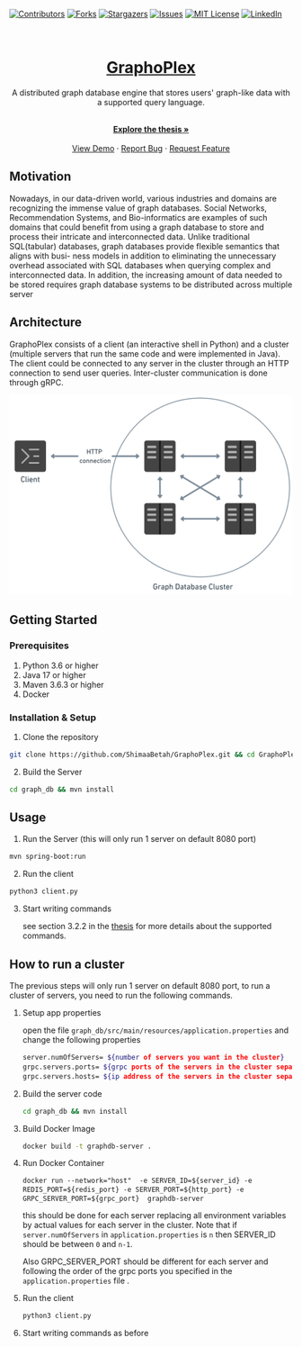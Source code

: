 [![Contributors][contributors-shield]][contributors-url]
[![Forks][forks-shield]][forks-url]
[![Stargazers][stars-shield]][stars-url]
[![Issues][issues-shield]][issues-url]
[![MIT License][license-shield]][license-url]
[![LinkedIn][linkedin-shield]][linkedin-url]

<br />
<div align="center">
  <a href="https://github.com/ShimaaBetah/GraphoPlex">
    <h1>GraphoPlex</h1>
  </a>

  <p align="center">
A distributed graph database engine that stores users' graph-like data with a supported query language.
</p>
    <br />
    <a href="https://github.com/ShimaaBetah/GraphoPlex/blob/main/thesis.pdf"><strong>Explore the thesis »</strong></a>
    <br />
    <br />
    <a href="https://drive.google.com/file/d/1Jc09WC5AsXW4AQ3AddiRQJFJITIfJX8w/view?usp=sharing">View Demo</a>
    ·
    <a href="https://github.com/ShimaaBetah/GraphoPlex/issues">Report Bug</a>
    ·
    <a href="https://github.com/ShimaaBetah/GraphoPlex/issues">Request Feature</a>
  </p>
</div>

## Motivation
Nowadays, in our data-driven world, various industries and domains are recognizing
the immense value of graph databases. Social Networks, Recommendation Systems, and
Bio-informatics are examples of such domains that could benefit from using a graph
database to store and process their intricate and interconnected data. Unlike traditional
SQL(tabular) databases, graph databases provide flexible semantics that aligns with busi-
ness models in addition to eliminating the unnecessary overhead associated with SQL
databases when querying complex and interconnected data. In addition, the increasing
amount of data needed to be stored requires graph database systems to be distributed
across multiple server

## Architecture
GraphoPlex consists of a client (an interactive shell in Python) and a cluster (multiple servers that run the same code and were implemented in Java).
The client could be connected to any server in the cluster through an HTTP connection to send user queries. 
Inter-cluster communication is done through gRPC.


<p align=center>
<img src="./images/sys_arch (1).png" alt="System Architecture" style="width:600px;"/>
</p>



## Getting Started
### Prerequisites
1) Python 3.6 or higher
2) Java 17 or higher
3) Maven 3.6.3 or higher
4) Docker 

### Installation & Setup
1) Clone the repository
```bash
git clone https://github.com/ShimaaBetah/GraphoPlex.git && cd GraphoPlex
```


2) Build the Server
```bash
cd graph_db && mvn install
```

## Usage
1) Run the Server (this will only run 1 server on default 8080 port)
```bash
mvn spring-boot:run
```

2) Run the client
```bash 
python3 client.py
```

3) Start writing commands

   see section 3.2.2 in the <a href="https://github.com/ShimaaBetah/GraphoPlex/blob/main/thesis.pdf"> thesis</a> for more details about the supported commands.


## How to run a cluster
The previous steps will only run 1 server on default 8080 port, to run a cluster of servers, you need to run the following commands.

1) Setup app properties

    open the file `graph_db/src/main/resources/application.properties` and change the following properties
    ```bash 
    server.numOfServers= ${number of servers you want in the cluster}
    grpc.servers.ports= ${grpc ports of the servers in the cluster separated by comma}
    grpc.servers.hosts= ${ip address of the servers in the cluster separated by comma}
    ```
2) Build the server code
    ```bash
    cd graph_db && mvn install
    ```
3) Build Docker Image
    ```bash
    docker build -t graphdb-server .
    ```
4) Run Docker Container 


   ```
   docker run --network="host"  -e SERVER_ID=${server_id} -e REDIS_PORT=${redis_port} -e SERVER_PORT=${http_port} -e GRPC_SERVER_PORT=${grpc_port}  graphdb-server
   
   ```

   this should be done for each server replacing all environment variables by actual values for each server in the cluster. 
   Note that if `server.numOfServers` in `application.properties` is `n` then SERVER_ID should be between `0` and `n-1`.

   Also GRPC_SERVER_PORT should be different for each server and following the order of the grpc ports you specified in the `application.properties` file .

5) Run the client
    ```bash 
    python3 client.py
    ```
6) Start writing commands as before


    









[contributors-shield]: https://img.shields.io/github/contributors/ShimaaBetah/GraphoPlex.svg?style=for-the-badge
[contributors-url]: https://github.com/ShimaaBetah/GraphoPlex/graphs/contributors
[forks-shield]: https://img.shields.io/github/forks/ShimaaBetah/GraphoPlex.svg?style=for-the-badge
[forks-url]: https://github.com/ShimaaBetah/GraphoPlex/network/members
[stars-shield]: https://img.shields.io/github/stars/ShimaaBetah/GraphoPlex.svg?style=for-the-badge
[stars-url]: https://github.com/ShimaaBetah/GraphoPlex/stargazers
[issues-shield]: https://img.shields.io/github/issues/ShimaaBetah/GraphoPlex.svg?style=for-the-badge
[issues-url]: https://github.com/ShimaaBetah/GraphoPlex/issues
[license-shield]: https://img.shields.io/github/license/ShimaaBetah/GraphoPlex.svg?style=for-the-badge&
[license-url]: https://github.com/ShimaaBetah/GraphoPlex/blob/master/LICENSE
[linkedin-shield]: https://img.shields.io/badge/-LinkedIn-black.svg?style=for-the-badge&logo=linkedin&colorB=555
[linkedin-url]: https://www.linkedin.com/in/shimaa-ahmed2864/
[product-screenshot]: images/screenshot.png

